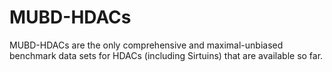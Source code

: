 # MUBD-HDACs

MUBD-HDACs are the only comprehensive and maximal-unbiased benchmark data sets for HDACs (including Sirtuins) that are available so far. 
